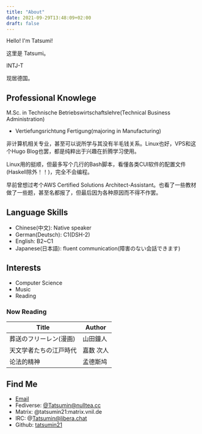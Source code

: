 ```yaml
---
title: "About"
date: 2021-09-29T13:48:09+02:00
draft: false
---
```


Hello! I'm Tatsumi!

这里是 Tatsumi。

INTJ-T 

现居德国。

## Professional Knowlege

M.Sc. in Technische Betriebswirtschaftslehre(Technical Business Administration)
- Vertiefungsrichtung Fertigung(majoring in Manufacturing)

非计算机相关专业，甚至可以说所学与其没有半毛钱关系。Linux也好，VPS和这个Hugo Blog也罢，都是纯粹出于兴趣在折腾学习使用。

Linux用的挺顺，但最多写个几行的Bash脚本，看懂各类CUI软件的配置文件(Haskell除外！！)，完全不会编程。

早前曾想过考个AWS Certified Solutions Architect-Assistant。也看了一些教材做了一些题，甚至名都报了，但最后因为各种原因而不得不作罢。

## Language Skills

- Chinese(中文): Native speaker
- German(Deutsch): C1(DSH-2) 
- English: B2~C1
- Japanese(日本語): fluent communication(障害のない会話できます)

## Interests

- Computer Science
- Music
- Reading

### Now Reading

| Title				| Author 	|
|-------------------------------|---------------|
| 葬送のフリーレン(漫画)			| 山田鐘人 	|
| 天文学者たちの江戸時代| 嘉数 次人	|
| 论法的精神			| 孟德斯鸠	|

## Find Me

- [Email](https://tatsumin.dev/contact/)
- Fediverse: [@Tatsumin@nulltea.cc](https://nulltea.cc/tatsumin)
- Matrix: @tatsumin21:matrix.vnil.de
- IRC: @Tatsumin@libera.chat
- Github: [tatsumin21](https://github.com/tatsumin21)

